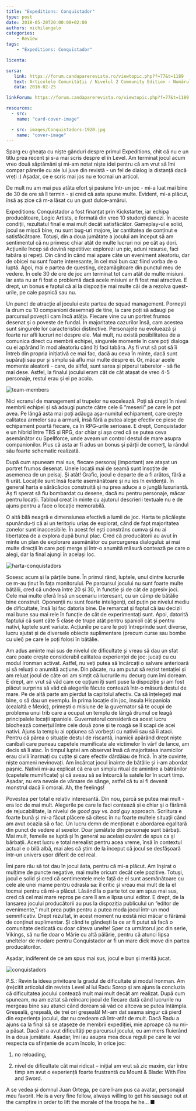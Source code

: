 ```yaml
---
title: "Expeditions: Conquistador"
type: post
date: 2018-05-20T20:00:00+02:00
authors: michilangelo
categories:
    - Review
tags:
    - "Expeditions: Conquistador"

licenta: 

sursa:
   link: https://forum.candaparerevista.ro/viewtopic.php?f=77&t=1189
   text: Articolele Comunității / Nivelul 2 Community Edition - Numărul 1
   data: 2016-02-25

linkForum: https://forum.candaparerevista.ro/viewtopic.php?f=77&t=1189

resources:
  - src: 
    name: "card-cover-image"

  - src: images/Conquistadors-1920.jpg
    name: "cover-image"
---
```

Sparg eu gheața cu niște gânduri despre primul Expeditions, chit că nu e un titlu prea recent și s-a mai scris despre el în Level. Am terminat jocul acum vreo două săptămâni și mi-am notat niște idei pentru că am vrut să îmi compar părerile cu ale lui juve din revistă - un fel de dialog la distanță dacă vreți :) Așadar, ce e scris mai jos nu e tocmai un articol.

De mult nu am mai pus atâta efort și pasiune într-un joc - mi-a luat mai bine de 30 de ore să îl termin - și cred că asta spune multe. Evident, mi-a plăcut, însă aș zice că m-a lăsat cu un gust dulce-amărui.

Expeditions: Conquistador a fost finanțat prin Kickstarter, iar echipa producătoare, Logic Artists, e formată din vreo 10 studenți danezi. În aceste condiții, rezultatul final e mai mult decât satisfăcător. Gameplay-ul e solid, jocul se mișcă bine, nu sunt bug-uri majore, iar cantitatea de conținut e satisfăcătoare. Totuși, din a doua jumătate a jocului am început să am sentimentul că nu primesc chiar atât de multe lucruri noi pe cât aș dori. Acțiunile încep să devină repetitive: explorezi un pic, aduni resurse, faci tabăra și repeți. Din când în când mai apare câte un eveniment aleatoriu, dar de obicei nu sunt foarte interesante, în cel mai bun caz fiind vorba de o luptă. Apoi, mai e partea de questing, dezamăgitoare din punctul meu de vedere. În cele 30 de ore de joc am terminat tot cam atât de multe misiuni. Iar asta nu ar fi fost o problemă dacă acele misiuni ar fi fost mai atractive. E drept, un bonus e faptul că ai la dispoziție mai multe căi de a rezolva quest-urile, pe cale pașnică sau nu.

Un punct de atracție al jocului este partea de squad management. Pornești la drum cu 10 companioni desemnați de tine, la care poți să adaugi pe parcursul poveștii cam încă atâția. Fiecare vine cu un portret frumos desenat și o poveste de fundal. În majoritatea cazurilor însă, cam acestea sunt singurele lor caracteristici distinctive. Personajele nu evoluează și foarte rar afli lucruri noi despre ele. Mai mult, nu există posibilitatea de a comunica direct cu membrii echipei, singurele momente în care poți dialoga cu ei apărând în mod aleatoriu când îți faci tabăra. Aș fi vrut să pot să îi întreb din propria inițiativă ce mai fac, dacă au ceva în minte, dacă sunt supărați sau pur și simplu să aflu mai multe despre ei. Or, măcar acele momente aleatorii - care, de altfel, sunt sarea și piperul taberelor - să fie mai dese. Astfel, la finalul jocului eram cât de cât atașat de vreo 4-5 personaje, restul erau și ei pe acolo.

![team-members](gallery/EquipmentScreen01.jpg)

Nici ecranul de management al trupelor nu excelează. Poți să crești în nivel membrii echipei și să adaugi puncte către cele 6 ”meserii” pe care le pot avea. Pe lângă asta mai poți adăuga așa-numitul echipament, care crește calitatea armelor sau a armurii, însă fără a putea alege efectiv ce piese de echipament poartă fiecare, ca în RPG-urile serioase. E drept, Conquistador e un hibrid între TBS și RPG, dar chiar și așa cred că se putea ceva asemănător cu Spellforce, unde aveam un control destul de mare asupra companionilor. Plus că asta ar fi adus un bonus și părții de comerț, la rândul său foarte schematic realizată.

După cum spuneam mai sus, fiecare personaj (important) are atașat un portret frumos desenat. Unele locații mai de seamă sunt însoțite de asemenea de un peisaj. Și atât! Grafic, jocul e departe de a fi arătos, fără a fi urât. Locațiile sunt însă foarte asemănătoare și nu ies în evidență. În general harta e sărăcăcios construită și nu prea aduce a o junglă luxuriantă. Aș fi sperat să fiu bombardat cu desene, dacă nu pentru personaje, măcar pentru locații. Tabloul creat în minte cu ajutorul descrierii textuale nu e de ajuns pentru a face o locație memorabilă.

O altă bilă neagră e dimensiunea efectivă a lumii de joc. Harta te păcălește spunându-ți că ai un teritoriu uriaș de explorat, când de fapt majoritatea zonelor sunt inaccesibile. În acest fel ești constrâns cumva și nu ai libertatea de a explora după bunul plac. Cred că producătorii au avut în minte un plan de explorare asemănător cu parcurgerea dialogului: ai mai multe direcții în care poți merge și într-o anumită măsură contează pe care o alegi, dar la final ajungi în același loc.

![harta-conquistadors](images/Conquistadors-harta.jpg)

Sosesc acum și la părțile bune. În primul rând, luptele, unul dintre lucrurile ce m-au ținut în fața monitorului. Pe parcursul jocului nu sunt foarte multe bătălii, cred că undeva între 20 și 30, în funcție și de cât de agresiv joci. Cele mai multe oferă însă un scenariu interesant, cu un câmp de bătălie bine construit. Oponenții nu sunt foarte inteligenți, cel puțin pe nivelul mediu de dificultate, însă își fac datoria bine. De remarcat și faptul că iau decizii mai bune sau mai rele în funcție de cât de experimentați sunt. Apoi, datorită faptului că sunt câte 5 clase de trupe atât pentru spanioli cât și pentru nativi, luptele sunt variate. Acțiunile pe care le poți întreprinde sunt diverse, lucru ajutat și de diversele obiecte suplimentare (precum curse sau bombe cu ulei) pe care le poți folosi în bătălie.

Am adus aminte mai sus de nivelul de dificultate și vreau să dau un sfat care poate crește considerabil calitatea experienței de joc: jucați cu cu modul Ironman activat. Astfel, nu veți putea să încărcați o salvare anterioară și să reluați o anumită acțiune. Din păcate, nu am putut să rezist tentației și am reluat jocul de câte ori am simțit că lucrurile nu decurg cum îmi doream. E drept, am vrut să văd cam ce opțiuni îți sunt puse la dispoziție și am fost plăcut surprins să văd că alegerile făcute contează într-o măsură destul de mare. Pe de altă parte am pierdut la capitolul afectiv. Ca să înțelegeți mai bine, o să dau un exemplu. În prima locație din joc, insula Hispaniola (cealaltă e Mexic), primești o misiune de la guvernator să te ocupi de problema unui trib care a ocupat un templu de lângă drumul ce leagă principalele locații spaniole. Guvernatorul consideră ca acest lucru blochează comerțul între cele două zone și te roagă se îl scapi de acei nativi. Ajuns la templu ai opțiunea să vorbești cu nativii sau să îi ataci. Pentru că părea o situație destul de riscantă, inamicii apărând drept niște canibali care puneau capetele mumificate ale victimelor în vârf de lance, am decis să îi atac. În timpul luptei am observat însă că majoritatea inamicilor erau civili înarmați cu cuțite și care efectiv dârdâiau de frică. În alte cuvinte, niște oameni nevinovați. Am încărcat jocul înainte de bătălie și i-am abordat pașnic. Nativii mi-au explicat că era un simplu ritual de amintire a bătrânilor (capetele mumificate) și că aveau să se întoarcă la satele lor în scurt timp. Așadar, nu era nevoie de vărsare de sânge, astfel că tu ai fi devenit monstrul dacă îi omorai. Ah, the feelings!

Povestea per total e relativ interesantă. Din nou, parcă se putea mai mult - era loc de mai mult. Alegerile pe care le faci contează și e chiar și o fărâmă de rejucabilitate, la nivelul de _good guy vs. bad guy_ approach. Scriitura e foarte bună și mi-a făcut plăcere să citesc în nu foarte multele situații când am avut ocazia să o fac. Un lucru demn de menționat e abordarea egalitară din punct de vedere al sexelor. Doar jumătate din personaje sunt bărbați. Mai mult, femeile se luptă și în general au același cuvânt de spus ca și bărbații. Acest lucru e total nerealist pentru acea vreme, însă în contextul actual e o bilă albă, mai ales că știm de la început că jocul se desfășoară într-un univers ușor diferit de cel real.

Îmi pare rău să tot dau în jocul ăsta, pentru că mi-a plăcut. Am înșirat o mulțime de puncte negative, mai multe oricum decât cele pozitive. Totuși, jocul e solid și cred că sentimentele mele față de el sunt asemănătoare cu cele ale unei mame pentru odrasla sa: îl critic și vreau mai mult de la el tocmai pentru că mi-a plăcut. Lăsând la o parte tot ce am spus mai sus, cred că cel mai mare reproș pe care îl am e lipsa unui editor. E drept, de la lansarea jocului producătorii au pus la dispoziția publicului un ”editor de evenimente,” mult prea puțin pentru a putea moda jocul într-un mod semnificativ. Drept rezultat, în acest moment nu există nici măcar o fărâmă de conținut suplimentar. Și când te gândești la ce ar fi putut să facă o comunitate dedicată cu doar câteva unelte! Sper ca următorul joc din serie, Vikings, să nu fie doar o Mărie cu altă pălărie, pentru că atunci lipsa uneltelor de modare pentru Conquistador ar fi un mare dick move din partea producătorilor.

Așadar, indiferent de ce am spus mai sus, jocul e bun și merită jucat.

![conquistadors](images/989.jpg)

P.S.: Revin la ideea privitoare la gradul de dificultate și modul Ironman. Am (re)citit articolul din revista Level al lui Radu Sorop și am ajuns la concluzia că dificultatea jocului contează mult mai mult decât am realizat. După cum spuneam, nu am ezitat să reîncarc jocul de fiecare dată când lucrurile nu mergeau bine sau atunci când doream să văd ce altceva se putea întâmpla. Greșeală, greșeală, de trei ori greșeală! Mi-am dat seama singur că pierd din experiența jocului, dar nu credeam că într-atât de mult. Dacă Radu a ajuns ca la final să se atașeze de membrii expediției, mie aproape că nu mi-a păsat. Dacă el a avut dificultăți pe parcursul jocului, eu am mers fluierând în a doua jumătate. Așadar, îmi iau asupra mea doua reguli pe care le voi respecta cu sfințenie de acum încolo, în orice joc:

1. no reloading,

2. nivel de dificultate cât mai ridicat – inițial am vrut să zic maxim, dar între timp am avut o experiență foarte frustrantă cu Mount & Blade: With Fire and Sword.

A se vedea și domnul Juan Ortega, pe care l-am pus ca avatar, personajul meu favorit. He is a very fine fellow, always willing to get his sausage out at the campfire in order to lift the morale of the troops he he... ■